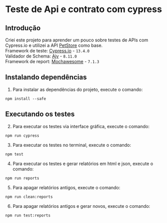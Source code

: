 # Teste de Api e contrato com cypress

## Introdução
Criei este projeto para aprender um pouco sobre testes de APIs com Cypress.io e utilizei a API [PetStore](https://petstore.swagger.io/) como base.<br />
Framework de teste: [Cypress.io](https://www.cypress.io/) - ```13.4.0```<br />
Validador de Schema: [Ajv](https://ajv.js.org/) - ```8.11.0```<br />
Framework de report: [Mochawesome](https://www.npmjs.com/package/mochawesome) - ```7.1.3```

## Instalando dependências
1. Para instalar as dependências do projeto, execute o comando:
```
npm install --safe
```
## Executando os testes
2. Para executar os testes via interface gráfica, execute o comando:
```
npm run cypress
```
3. Para executar os testes no terminal, execute o comando:
```
npm test
```
4. Para executar os testes e gerar relatórios em html e json, execute o comando:
```
npm run reports
```
5. Para apagar relatórios antigos, execute o comando:
```
npm run clean:reports
```
6. Para apagar relatórios antigos e gerar novos, execute o comando:
```
npm run test:reports
```

